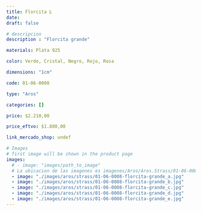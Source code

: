 ```yaml
---
title: Florcita L
date: 
draft: false

# descripcion
description : "Florcita grande"

materials: Plata 925

color: Verde, Cristal, Negro, Rojo, Rosa

dimensions: "1cm"

code: 01-06-0008

type: "Aros"

categories: []

price: $2.210,00

price_eftvo: $1.880,00

link_mercado_shop: undef

# Images
# first image will be shown in the product page
images:
  # - image: "images/path_to_image"
  # La ubicacion de las imagenes es imagenes/Aros/Aros.Strass/01-06-0008-florcita-l
  - image: "./images/aros/strass/01-06-0008-florcita-grande_a.jpg"
  - image: "./images/aros/strass/01-06-0008-florcita-grande_b.jpg"
  - image: "./images/aros/strass/01-06-0008-florcita-grande_c.jpg"
  - image: "./images/aros/strass/01-06-0008-florcita-grande_d.jpg"
  - image: "./images/aros/strass/01-06-0008-florcita-grande_e.jpg"
---
```

